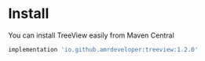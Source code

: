 # Install

You can install TreeView easily from Maven Central

```groovy
implementation 'io.github.amrdeveloper:treeview:1.2.0'
```
